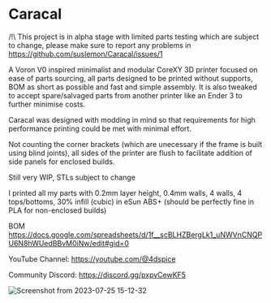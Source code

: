 # Caracal

/!\ This project is in alpha stage with limited parts testing which are subject to change, please make sure to report any problems in  https://github.com/suslemon/Caracal/issues/1 

A Voron V0 inspired minimalist and modular CoreXY 3D printer focused on ease of parts sourcing, all parts designed to be printed without supports, BOM as short as possible and fast and simple assembly. It is also tweaked to accept spare/salvaged parts from another printer like an Ender 3 to further minimise costs. 

Caracal was designed with modding in mind so that requirements for high performance printing could be met with minimal effort. 

Not counting the corner brackets (which are unecessary if the frame is built using blind joints), all sides of the printer are flush to facilitate addition of side panels for enclosed builds.

Still very WIP, STLs subject to change

I printed all my parts with 0.2mm layer height, 0.4mm walls, 4 walls, 4 tops/bottoms, 30% infill (cubic) in eSun ABS+ (should be perfectly fine in PLA for non-enclosed builds) 

BOM https://docs.google.com/spreadsheets/d/1f__scBLHZBergLk1_uNWVnCNQPU6N8hWUedBBvM0iNw/edit#gid=0


YouTube Channel: https://youtube.com/@4dspice

Community Discord: https://discord.gg/pxpvCewKF5 


![Screenshot from 2023-07-25 15-12-32](https://github.com/4dspice/Caracal/assets/117639659/f74e373b-d407-4628-8831-a895854e3769)
